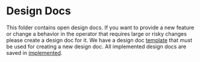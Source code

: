 # Design Docs

This folder contains open design docs.
If you want to provide a new feature or change a behavior in the operator that requires large or risky changes please create a design doc for it.
We have a design doc [template](template.md) that must be used for creating a new design doc.
All implemented design docs are saved in [implemented](implemented).
